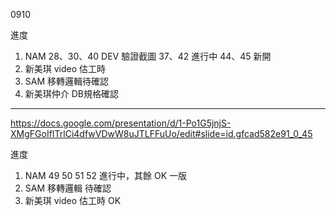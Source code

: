 0910

進度

1. NAM 28、30、40 DEV 驗證截圖 37、42 進行中 44、45 新開
2. 新美琪 video 估工時
3. SAM 移轉邏輯待確認
4. 新美琪仲介 DB規格確認

---

https://docs.google.com/presentation/d/1-Po1G5jnjS-XMgFGoIfITrlCi4dfwVDwW8uJTLFFuUo/edit#slide=id.gfcad582e91_0_45

進度 

1. NAM  49 50 51 52 進行中，其餘 OK 一版
3. SAM 移轉邏輯 待確認
5. 新美琪 video 估工時 OK
